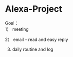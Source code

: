 # Alexa-Project  

Goal：  
1） meeting   

2） email - read and easy reply    

3) daily routine and log 
